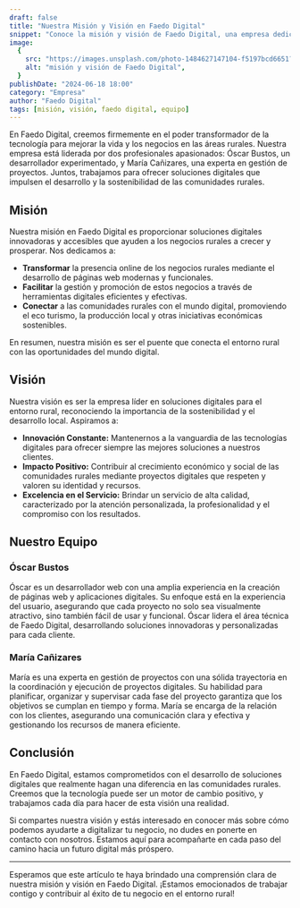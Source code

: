 ```yaml
---
draft: false
title: "Nuestra Misión y Visión en Faedo Digital"
snippet: "Conoce la misión y visión de Faedo Digital, una empresa dedicada a proporcionar soluciones digitales innovadoras para el entorno rural, liderada por Óscar Bustos y María Cañizares."
image:
  {
    src: "https://images.unsplash.com/photo-1484627147104-f5197bcd6651?q=80&w=450&h=240&auto=format&fit=crop",
    alt: "misión y visión de Faedo Digital",
  }
publishDate: "2024-06-18 18:00"
category: "Empresa"
author: "Faedo Digital"
tags: [misión, visión, faedo digital, equipo]
---
```


En Faedo Digital, creemos firmemente en el poder transformador de la tecnología para mejorar la vida y los negocios en las áreas rurales. Nuestra empresa está liderada por dos profesionales apasionados: Óscar Bustos, un desarrollador experimentado, y María Cañizares, una experta en gestión de proyectos. Juntos, trabajamos para ofrecer soluciones digitales que impulsen el desarrollo y la sostenibilidad de las comunidades rurales.

## Misión

Nuestra misión en Faedo Digital es proporcionar soluciones digitales innovadoras y accesibles que ayuden a los negocios rurales a crecer y prosperar. Nos dedicamos a:

- **Transformar** la presencia online de los negocios rurales mediante el desarrollo de páginas web modernas y funcionales.
- **Facilitar** la gestión y promoción de estos negocios a través de herramientas digitales eficientes y efectivas.
- **Conectar** a las comunidades rurales con el mundo digital, promoviendo el eco turismo, la producción local y otras iniciativas económicas sostenibles.

En resumen, nuestra misión es ser el puente que conecta el entorno rural con las oportunidades del mundo digital.

## Visión

Nuestra visión es ser la empresa líder en soluciones digitales para el entorno rural, reconociendo la importancia de la sostenibilidad y el desarrollo local. Aspiramos a:

- **Innovación Constante:** Mantenernos a la vanguardia de las tecnologías digitales para ofrecer siempre las mejores soluciones a nuestros clientes.
- **Impacto Positivo:** Contribuir al crecimiento económico y social de las comunidades rurales mediante proyectos digitales que respeten y valoren su identidad y recursos.
- **Excelencia en el Servicio:** Brindar un servicio de alta calidad, caracterizado por la atención personalizada, la profesionalidad y el compromiso con los resultados.

## Nuestro Equipo

### Óscar Bustos

Óscar es un desarrollador web con una amplia experiencia en la creación de páginas web y aplicaciones digitales. Su enfoque está en la experiencia del usuario, asegurando que cada proyecto no solo sea visualmente atractivo, sino también fácil de usar y funcional. Óscar lidera el área técnica de Faedo Digital, desarrollando soluciones innovadoras y personalizadas para cada cliente.

### María Cañizares

María es una experta en gestión de proyectos con una sólida trayectoria en la coordinación y ejecución de proyectos digitales. Su habilidad para planificar, organizar y supervisar cada fase del proyecto garantiza que los objetivos se cumplan en tiempo y forma. María se encarga de la relación con los clientes, asegurando una comunicación clara y efectiva y gestionando los recursos de manera eficiente.

## Conclusión

En Faedo Digital, estamos comprometidos con el desarrollo de soluciones digitales que realmente hagan una diferencia en las comunidades rurales. Creemos que la tecnología puede ser un motor de cambio positivo, y trabajamos cada día para hacer de esta visión una realidad.

Si compartes nuestra visión y estás interesado en conocer más sobre cómo podemos ayudarte a digitalizar tu negocio, no dudes en ponerte en contacto con nosotros. Estamos aquí para acompañarte en cada paso del camino hacia un futuro digital más próspero.

---

Esperamos que este artículo te haya brindado una comprensión clara de nuestra misión y visión en Faedo Digital. ¡Estamos emocionados de trabajar contigo y contribuir al éxito de tu negocio en el entorno rural!
